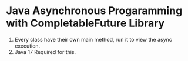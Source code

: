 # Java Asynchronous Progaramming with CompletableFuture Library

1. Every class have their own main method, run it to view the async execution.
2. Java 17 Required for this.